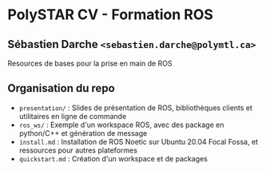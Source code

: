 # PolySTAR CV - Formation ROS
## Sébastien Darche `<sebastien.darche@polymtl.ca>`

Resources de bases pour la prise en main de ROS

## Organisation du repo

- `presentation/` : Slides de présentation de ROS, bibliothèques clients et utilitaires en ligne de commande
- `ros_ws/` : Exemple d'un workspace ROS, avec des package en python/C++ et génération de message
- `install.md` : Installation de ROS Noetic sur Ubuntu 20.04 Focal Fossa, et ressources pour autres plateformes
- `quickstart.md` : Création d'un workspace et de packages
